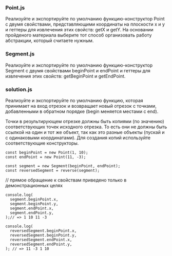 ### Point.js

Реализуйте и экспортируйте по умолчанию функцию-конструктор Point с двумя свойствами, представляющими координаты на плоскости x и y и геттеры для извлечения этих свойств: getX и getY. На основании пройденого материала выберите тот способ организовать работу абстракции, который считаете нужным.

### Segment.js

Реализуйте и экспортируйте по умолчанию функцию-конструктор Segment с двумя свойствами beginPoint и endPoint и геттеры для извлечения этих свойств: getBeginPoint и getEndPoint.

### solution.js

Реализуйте и экспортируйте по умолчанию функцию, которая принимает на вход отрезок и возвращает новый отрезок с точками, добавленными в обратном порядке (begin меняется местами с end).

Точки в результирующем отрезке должны быть копиями (по значению) соответствующих точек исходного отрезка. То есть они не должны быть ссылкой на один и тот же объект, так как это разные объекты (пускай и с одинаковыми координатами). Для создания копий используйте соответствующие конструкторы.

```
const beginPoint = new Point(1, 10);
const endPoint = new Point(11, -3);

const segment = new Segment(beginPoint, endPoint);
const reversedSegment = reverse(segment);
```

// прямое обращение к свойствам приведено только в демонстрационных целях

```
console.log(
  segment.beginPoint.x,
  segment.beginPoint.y,
  segment.endPoint.x,
  segment.endPoint.y,
);// => 1 10 11 -3
```

```
console.log(
  reversedSegment.beginPoint.x,
  reversedSegment.beginPoint.y,
  reversedSegment.endPoint.x,
  reversedSegment.endPoint.y,
); // => 11 -3 1 10
```
